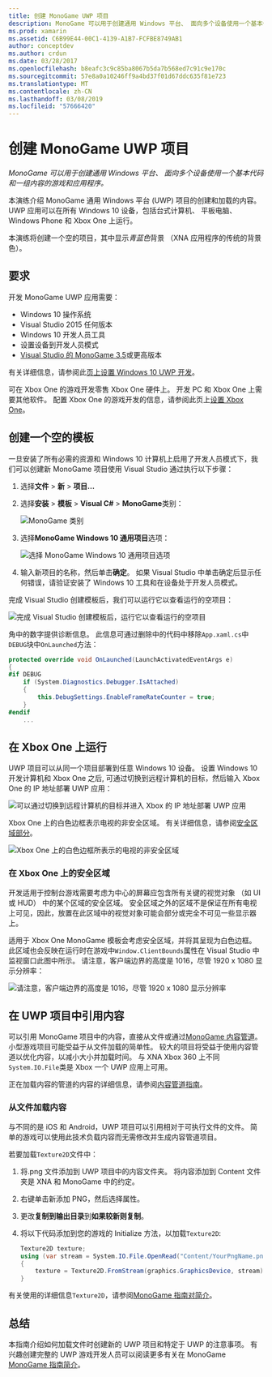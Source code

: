 ```yaml
---
title: 创建 MonoGame UWP 项目
description: MonoGame 可以用于创建通用 Windows 平台、 面向多个设备使用一个基本代码和一组内容的游戏和应用程序。
ms.prod: xamarin
ms.assetid: C6B99E44-00C1-4139-A1B7-FCFBE8749AB1
author: conceptdev
ms.author: crdun
ms.date: 03/28/2017
ms.openlocfilehash: b8eafc3c9c85ba8067b5da7b568ed7c91c9e170c
ms.sourcegitcommit: 57e8a0a10246ff9a4bd37f01d67ddc635f81e723
ms.translationtype: MT
ms.contentlocale: zh-CN
ms.lasthandoff: 03/08/2019
ms.locfileid: "57666420"
---
```

# <a name="creating-a-monogame-uwp-project"></a>创建 MonoGame UWP 项目

_MonoGame 可以用于创建通用 Windows 平台、 面向多个设备使用一个基本代码和一组内容的游戏和应用程序。_

本演练介绍 MonoGame 通用 Windows 平台 (UWP) 项目的创建和加载的内容。 UWP 应用可以在所有 Windows 10 设备，包括台式计算机、 平板电脑、 Windows Phone 和 Xbox One 上运行。

本演练将创建一个空的项目，其中显示*青蓝色*背景 （XNA 应用程序的传统的背景色）。

## <a name="requirements"></a>要求

开发 MonoGame UWP 应用需要：

- Windows 10 操作系统
- Visual Studio 2015 任何版本
- Windows 10 开发人员工具
- 设置设备到开发人员模式
- [Visual Studio 的 MonoGame 3.5](http://www.monogame.net/2016/03/17/monogame-3-5/)或更高版本

有关详细信息，请参阅此[页上设置 Windows 10 UWP 开发](https://msdn.microsoft.com/windows/uwp/get-started/get-set-up)。

可在 Xbox One 的游戏开发零售 Xbox One 硬件上。 开发 PC 和 Xbox One 上需要其他软件。 配置 Xbox One 的游戏开发的信息，请参阅此页上[设置 Xbox One](https://msdn.microsoft.com/windows/uwp/xbox-apps/index)。

## <a name="creating-an-empty-template"></a>创建一个空的模板

一旦安装了所有必需的资源和 Windows 10 计算机上启用了开发人员模式下，我们可以创建新 MonoGame 项目使用 Visual Studio 通过执行以下步骤：

1. 选择**文件** > **新** > **项目...**
1. 选择**安装** > **模板** > **Visual C#**   >  **MonoGame**类别：

    ![](uwp-images/image1.png "MonoGame 类别")

1. 选择**MonoGame Windows 10 通用项目**选项：

    ![](uwp-images/image2.png "选择 MonoGame Windows 10 通用项目选项")

1. 输入新项目的名称，然后单击**确定**。
如果 Visual Studio 中单击确定后显示任何错误，请验证安装了 Windows 10 工具和在设备处于开发人员模式。

完成 Visual Studio 创建模板后，我们可以运行它以查看运行的空项目：

![](uwp-images/image3.png "完成 Visual Studio 创建模板后，运行它以查看运行的空项目")

角中的数字提供诊断信息。 此信息可通过删除中的代码中移除`App.xaml.cs`中`DEBUG`块中`OnLaunched`方法：


```csharp
protected override void OnLaunched(LaunchActivatedEventArgs e)
{
#if DEBUG
    if (System.Diagnostics.Debugger.IsAttached)
    {
        this.DebugSettings.EnableFrameRateCounter = true;
    }
#endif
    ...
```

## <a name="running-on-xbox-one"></a>在 Xbox One 上运行

UWP 项目可以从同一个项目部署到任意 Windows 10 设备。 设置 Windows 10 开发计算机和 Xbox One 之后, 可通过切换到远程计算机的目标，然后输入 Xbox One 的 IP 地址部署 UWP 应用：

![](uwp-images/remote.png "可以通过切换到远程计算机的目标并进入 Xbox 的 IP 地址部署 UWP 应用")

Xbox One 上的白色边框表示电视的非安全区域。 有关详细信息，请参阅[安全区域部分](#safe-area-on-xbox-one)。

![](uwp-images/safearea.png "Xbox One 上的白色边框所表示的电视的非安全区域")

### <a name="safe-area-on-xbox-one"></a>在 Xbox One 上的安全区域

开发适用于控制台游戏需要考虑为中心的屏幕应包含所有关键的视觉对象 （如 UI 或 HUD） 中的某个区域的安全区域。 安全区域之外的区域不是保证在所有电视上可见，因此，放置在此区域中的视觉对象可能会部分或完全不可见一些显示器上。

适用于 Xbox One MonoGame 模板会考虑安全区域，并将其呈现为白色边框。 此区域也会反映在运行时在游戏中`Window.ClientBounds`属性在 Visual Studio 中监视窗口此图中所示。 请注意，客户端边界的高度是 1016，尽管 1920 x 1080 显示分辨率：

![](uwp-images/clientbounds.png "请注意，客户端边界的高度是 1016，尽管 1920 x 1080 显示分辨率")

## <a name="referencing-content-in-uwp-projects"></a>在 UWP 项目中引用内容

可以引用 MonoGame 项目中的内容，直接从文件或通过[MonoGame 内容管道](~/graphics-games/cocossharp/content-pipeline/index.md)。 小型游戏项目可能受益于从文件加载的简单性。 较大的项目将受益于使用内容管道以优化内容，以减小大小并加载时间。 与 XNA Xbox 360 上不同`System.IO.File`类是 Xbox 一个 UWP 应用上可用。

正在加载内容的管道的内容的详细信息，请参阅[内容管道指南](~/graphics-games/cocossharp/content-pipeline/index.md)。

### <a name="loading-content-from-file"></a>从文件加载内容

与不同的是 iOS 和 Android，UWP 项目可以引用相对于可执行文件的文件。 简单的游戏可以使用此技术负载内容而无需修改并生成内容管道项目。

若要加载`Texture2D`文件中：

1. 将.png 文件添加到 UWP 项目中的内容文件夹。 将内容添加到 Content 文件夹是 XNA 和 MonoGame 中的约定。
1. 右键单击新添加 PNG，然后选择属性。
1. 更改**复制到输出目录**到**如果较新则复制**。
1. 将以下代码添加到您的游戏的 Initialize 方法，以加载`Texture2D`:

    ```csharp
    Texture2D texture;
    using (var stream = System.IO.File.OpenRead("Content/YourPngName.png"))
    {
        texture = Texture2D.FromStream(graphics.GraphicsDevice, stream);
    }
    ```

有关使用的详细信息`Texture2D`，请参阅[MonoGame 指南对简介](~/graphics-games/monogame/introduction/index.md)。

## <a name="summary"></a>总结

本指南介绍如何加载文件时创建新的 UWP 项目和特定于 UWP 的注意事项。 有兴趣创建完整的 UWP 游戏开发人员可以阅读更多有关在 MonoGame [MonoGame 指南简介](~/graphics-games/monogame/introduction/index.md)。
